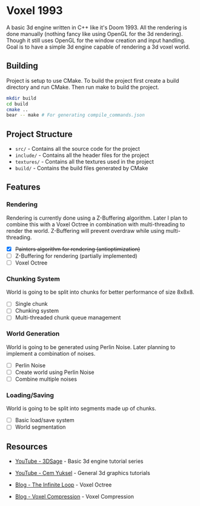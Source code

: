 # Voxel 1993
A basic 3d engine written in C++ like it's Doom 1993. All the rendering is done manually (nothing fancy like using OpenGL for the 3d rendering).
Though it still uses OpenGL for the window creation and input handling. Goal is to have a simple 3d engine capable of rendering a 3d voxel world.

## Building
Project is setup to use CMake. To build the project first create a build directory and run CMake. Then run make to build the project.

```bash
mkdir build
cd build
cmake ..
bear -- make # For generating compile_commands.json
```

## Project Structure
- `src/` - Contains all the source code for the project
- `include/` - Contains all the header files for the project
- `textures/` - Contains all the textures used in the project 
- `build/` - Contains the build files generated by CMake

## Features

### Rendering
Rendering is currently done using a Z-Buffering algorithm. Later I plan to combine this with a Voxel Octree
in combination with multi-threading to render the world. Z-Buffering will prevent overdraw while using multi-threading.
- [x] ~~Painters algorithm for rendering (antioptimization)~~
- [ ] Z-Buffering for rendering (partially implemented)
- [ ] Voxel Octree

### Chunking System
World is going to be split into chunks for better performance of size 8x8x8. 
- [ ] Single chunk
- [ ] Chunking system
- [ ] Multi-threaded chunk queue management

### World Generation
World is going to be generated using Perlin Noise. Later planning to implement a combination of noises.
- [ ] Perlin Noise
- [ ] Create world using Perlin Noise
- [ ] Combine multiple noises

### Loading/Saving
World is going to be split into segments made up of chunks.
- [ ] Basic load/save system
- [ ] World segmentation

## Resources
- [YouTube - 3DSage](https://www.youtube.com/@3DSage) - Basic 3d engine tutorial series
- [YouTube - Cem Yuksel](https://www.youtube.com/@cem_yuksel) - General 3d graphics tutorials

- [Blog - The Infinite Loop](https://geidav.wordpress.com/) - Voxel Octree
- [Blog - Voxel Compression](https://eisenwave.github.io/voxel-compression-docs/index.html) - Voxel Compression

